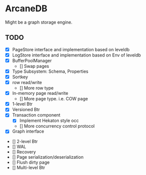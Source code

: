 # ArcaneDB

Might be a graph storage engine.

## TODO

- [x] PageStore interface and implementation based on leveldb
- [x] LogStore interface and implementation based on Env of leveldb
- [x] BufferPoolManager
  - [] Swap pages
- [x] Type Subsystem: Schema, Properties
- [x] Sortkey
- [x] row read/write
  - [] More row type
- [x] In-memory page read/write
  - [] More page type. i.e. COW page
- [x] 1-level Btr
- [x] Versioned Btr
- [x] Transaction component
  - [x] Implement Hekaton style occ
  - [] More concurrency control protocol
- [x] Graph interface
- [] 2-level Btr
- [] WAL
- [] Recovery
- [] Page serialization/deserialization
- [] Flush dirty page
- [] Multi-level Btr
